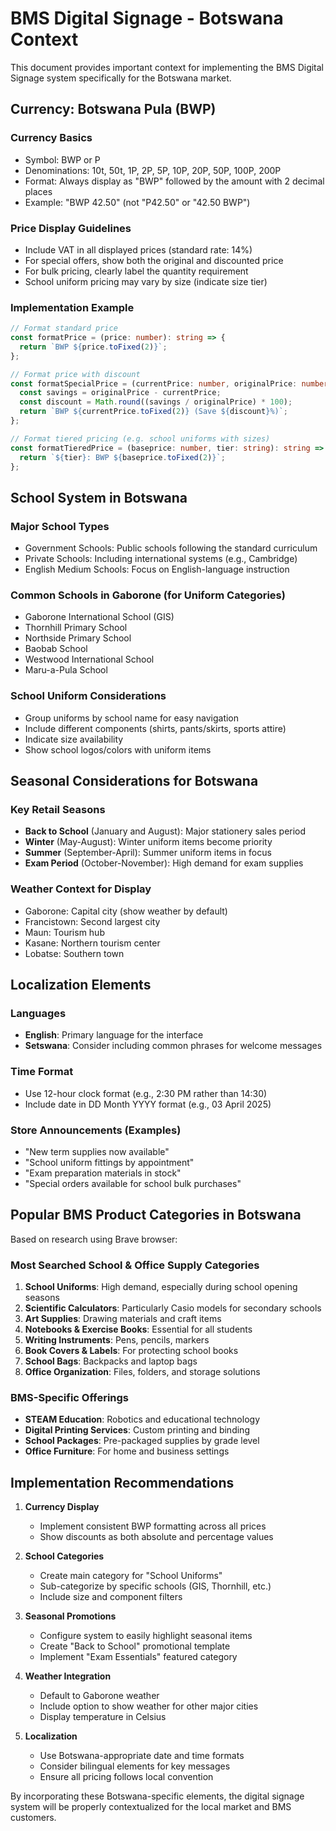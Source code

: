 # BMS Digital Signage - Botswana Context

This document provides important context for implementing the BMS Digital Signage system specifically for the Botswana market.

## Currency: Botswana Pula (BWP)

### Currency Basics
- Symbol: BWP or P
- Denominations: 10t, 50t, 1P, 2P, 5P, 10P, 20P, 50P, 100P, 200P
- Format: Always display as "BWP" followed by the amount with 2 decimal places
- Example: "BWP 42.50" (not "P42.50" or "42.50 BWP")

### Price Display Guidelines
- Include VAT in all displayed prices (standard rate: 14%)
- For special offers, show both the original and discounted price
- For bulk pricing, clearly label the quantity requirement
- School uniform pricing may vary by size (indicate size tier)

### Implementation Example
```typescript
// Format standard price
const formatPrice = (price: number): string => {
  return `BWP ${price.toFixed(2)}`;
};

// Format price with discount
const formatSpecialPrice = (currentPrice: number, originalPrice: number): string => {
  const savings = originalPrice - currentPrice;
  const discount = Math.round((savings / originalPrice) * 100);
  return `BWP ${currentPrice.toFixed(2)} (Save ${discount}%)`;
};

// Format tiered pricing (e.g. school uniforms with sizes)
const formatTieredPrice = (baseprice: number, tier: string): string => {
  return `${tier}: BWP ${baseprice.toFixed(2)}`;
};
```

## School System in Botswana

### Major School Types
- Government Schools: Public schools following the standard curriculum
- Private Schools: Including international systems (e.g., Cambridge)
- English Medium Schools: Focus on English-language instruction

### Common Schools in Gaborone (for Uniform Categories)
- Gaborone International School (GIS)
- Thornhill Primary School
- Northside Primary School
- Baobab School
- Westwood International School
- Maru-a-Pula School

### School Uniform Considerations
- Group uniforms by school name for easy navigation
- Include different components (shirts, pants/skirts, sports attire)
- Indicate size availability 
- Show school logos/colors with uniform items

## Seasonal Considerations for Botswana

### Key Retail Seasons
- **Back to School** (January and August): Major stationery sales period
- **Winter** (May-August): Winter uniform items become priority
- **Summer** (September-April): Summer uniform items in focus
- **Exam Period** (October-November): High demand for exam supplies

### Weather Context for Display
- Gaborone: Capital city (show weather by default)
- Francistown: Second largest city
- Maun: Tourism hub
- Kasane: Northern tourism center
- Lobatse: Southern town

## Localization Elements

### Languages
- **English**: Primary language for the interface
- **Setswana**: Consider including common phrases for welcome messages

### Time Format
- Use 12-hour clock format (e.g., 2:30 PM rather than 14:30)
- Include date in DD Month YYYY format (e.g., 03 April 2025)

### Store Announcements (Examples)
- "New term supplies now available"
- "School uniform fittings by appointment"
- "Exam preparation materials in stock"
- "Special orders available for school bulk purchases"

## Popular BMS Product Categories in Botswana

Based on research using Brave browser:

### Most Searched School & Office Supply Categories
1. **School Uniforms**: High demand, especially during school opening seasons
2. **Scientific Calculators**: Particularly Casio models for secondary schools
3. **Art Supplies**: Drawing materials and craft items
4. **Notebooks & Exercise Books**: Essential for all students
5. **Writing Instruments**: Pens, pencils, markers
6. **Book Covers & Labels**: For protecting school books
7. **School Bags**: Backpacks and laptop bags
8. **Office Organization**: Files, folders, and storage solutions

### BMS-Specific Offerings
- **STEAM Education**: Robotics and educational technology
- **Digital Printing Services**: Custom printing and binding
- **School Packages**: Pre-packaged supplies by grade level
- **Office Furniture**: For home and business settings

## Implementation Recommendations

1. **Currency Display**
   - Implement consistent BWP formatting across all prices
   - Show discounts as both absolute and percentage values

2. **School Categories**
   - Create main category for "School Uniforms"
   - Sub-categorize by specific schools (GIS, Thornhill, etc.)
   - Include size and component filters

3. **Seasonal Promotions**
   - Configure system to easily highlight seasonal items
   - Create "Back to School" promotional template
   - Implement "Exam Essentials" featured category

4. **Weather Integration**
   - Default to Gaborone weather
   - Include option to show weather for other major cities
   - Display temperature in Celsius

5. **Localization**
   - Use Botswana-appropriate date and time formats
   - Consider bilingual elements for key messages
   - Ensure all pricing follows local convention

By incorporating these Botswana-specific elements, the digital signage system will be properly contextualized for the local market and BMS customers.